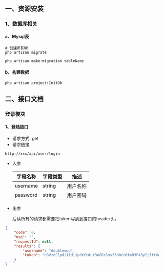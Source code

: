 ## 一、资源安装
### 1、数据库相关
#### a、Mysql表
```
# 创建所有DB
php artisan migrate

php artisan make:migration tableName
```

#### b、构建数据
```
php artisan project:InitDb
```


## 二、接口文档
### 登录模块
#### 1、登陆接口
- 请求方式: get
- 请求链接
```
http://xxx/api/user/login
```
- 入参

    |  字段名称   | 字段类型  | 描述 |
    |  ----  | ----  | ----  |
    | username  | string | 用户名称
    | password  | string |用户密码

- 出参
    
    后续所有的请求都需要把token写到到接口的header头。
```json
{
    "code": 0,
    "msg": "",
    "requestId": null,
    "results": {
        "username": "doubleswu",
        "token": "dGVzdC1pdi11di1pdXYtdur3nGBzGosf3nOct8fmB3P43yIi3ftVAhU3CGrHQxuR"
    }
}
```

